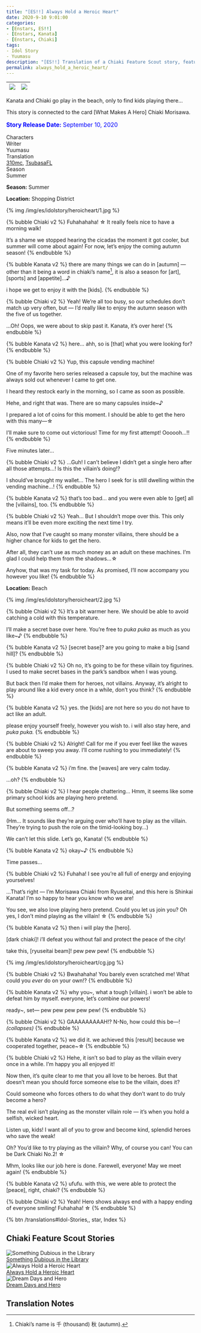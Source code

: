 ```yaml
---
title: "[ES!!] Always Hold a Heroic Heart"
date: 2020-9-10 9:01:00
categories:
- [Enstars, ES!!]
- [Enstars, Kanata]
- [Enstars, Chiaki]
tags:
- Idol Story
- Yuumasu
description: "[ES!!] Translation of a Chiaki Feature Scout story, featuring Kanata. Kanata and Chiaki go play in the beach, only to find kids playing there…"
permalink: always_hold_a_heroic_heart/
---
```


![](/img/es/idolstory/heroicheart/c1.jpg)|![](/img/es/idolstory/heroicheart/c2.jpg)
:-:|:-:

Kanata and Chiaki go play in the beach, only to find kids playing there…

This story is connected to the card [What Makes A Hero] Chiaki Morisawa.

<p style="color:blue;font-size:110%;"><b>Story Release Date:</b> September 10, 2020</p>

<div class="three-wrapper" style="--storyColor:#965e7d;--storyColor-rgb:150,94,125;--storyColor-h:326.8;--storyColor-s: 23%;--storyColor-l:47.8%;">
    <div class="info-area">
        <div class="info">
            <div class="info-item characters">
                <div class="label">
                    Characters
                </div>
                <div class="value">
                <a href="/categories/Enstars/Chiaki" character="Chiaki"></a>
                <a href="/categories/Enstars/Kanata" character="Kanata"></a>
                </div>
            </div>
            <div class="info-item one">
                <div class="label">
                    Writer
                </div>
                <div class="value">
                    Yuumasu
                </div>
            </div>
            <div class="info-item two">
                <div class="label">
                    Translation
                </div>
                <div class="value">
                    <a href="/about">310mc</a>, <a href="https://twitter.com/tsubasafl">TsubasaFL</a>
                </div>
            </div>
            <div class="info-item three">
                <div class="label">
                   Season
                </div>
                <div class="value">
                    Summer
                </div>
            </div>
        </div>
    </div>
</div>

<!-- more -->

<link rel="stylesheet" href="/css/storylist.css">

<div class="msr-season summer">
    <p><span><b>Season:</b> Summer</span></p>
</div>

<div class="msr-location">
    <p><span><b>Location:</b> Shopping District</span></p>
</div>

{% img /img/es/idolstory/heroicheart/1.jpg %}

{% bubble Chiaki v2 %}
Fuhahahaha! ☆ It really feels nice to have a morning walk!

It’s a shame we stopped hearing the cicadas the moment it got cooler, but summer will come about again! For now, let’s enjoy the coming autumn season!
{% endbubble %}

{% bubble Kanata v2 %}
there are many things we can do in [autumn] — other than it being a word in chiaki’s name[^1], it is also a season for [art], [sports] and [appetite]…♪

i hope we get to enjoy it with the [kids].
{% endbubble %}

{% bubble Chiaki v2 %}
Yeah! We’re all too busy, so our schedules don’t match up very often, but — I’d really like to enjoy the autumn season with the five of us together.

…Oh! Oops, we were about to skip past it. Kanata, it’s over here!
{% endbubble %}

{% bubble Kanata v2 %}
here… ahh, so is [that] what you were looking for?
{% endbubble %}

{% bubble Chiaki v2 %}
Yup, this capsule vending machine!

One of my favorite hero series released a capsule toy, but the machine was always sold out whenever I came to get one.

I heard they restock early in the morning, so I came as soon as possible.

Hehe, and right that was. There are so many capsules inside~♪

I prepared a lot of coins for this moment. I should be able to get the hero with this many—☆

I’ll make sure to come out victorious! Time for my first attempt! Oooooh…!!
{% endbubble %}

<div class="msr-narration">
    <p>Five minutes later…</p>
</div>

{% bubble Chiaki v2 %}
…Guh! I can’t believe I didn’t get a single hero after all those attempts…! Is this the villain’s doing!?

I should’ve brought my wallet… The hero I seek for is still dwelling within the vending machine…!
{% endbubble %}

{% bubble Kanata v2 %}
that’s too bad… and you were even able to [get] all the [villains], too.
{% endbubble %}

{% bubble Chiaki v2 %}
Yeah… But I shouldn’t mope over this. This only means it’ll be even more exciting the next time I try.

Also, now that I’ve caught so many monster villains, there should be a higher chance for kids to get the hero.

After all, they can’t use as much money as an adult on these machines. I’m glad I could help them from the shadows…☆

Anyhow, that was my task for today. As promised, I’ll now accompany you however you like!
{% endbubble %}

<div class="msr-location">
    <p><span><b>Location:</b> Beach</span></p>
</div>

{% img /img/es/idolstory/heroicheart/2.jpg %}

{% bubble Chiaki v2 %}
It’s a bit warmer here. We should be able to avoid catching a cold with this temperature.

I’ll make a secret base over here. You’re free to *puka puka* as much as you like~♪
{% endbubble %}

{% bubble Kanata v2 %}
[secret base]? are you going to make a big [sand hill]?
{% endbubble %}

{% bubble Chiaki v2 %}
Oh no, it’s going to be for these villain toy figurines. I used to make secret bases in the park’s sandbox when I was young.

But back then I’d make them for heroes, not villains. Anyway, it’s alright to play around like a kid every once in a while, don’t you think?
{% endbubble %}

{% bubble Kanata v2 %}
yes. the [kids] are not here so you do not have to act like an adult.

please enjoy yourself freely, however you wish to. i will also stay here, and *puka puka.*
{% endbubble %}

{% bubble Chiaki v2 %}
Alright! Call for me if you ever feel like the waves are about to sweep you away. I’ll come rushing to you immediately!
{% endbubble %}

{% bubble Kanata v2 %}
i’m fine. the [waves] are very calm today.

…oh?
{% endbubble %}

{% bubble Chiaki v2 %}
I hear people chattering… Hmm, it seems like some primary school kids are playing hero pretend.

But something seems off…?

<th>(Hm… It sounds like they’re arguing over who’ll have to play as the villain. They’re trying to push the role on the timid-looking boy…)</th>

We can’t let this slide. Let’s go, Kanata!
{% endbubble %}

{% bubble Kanata v2 %}
okay~♪
{% endbubble %}

<div class="msr-narration">
    <p>Time passes…</p>
</div>

{% bubble Chiaki v2 %}
Fuhaha! I see you’re all full of energy and enjoying yourselves!

…That’s right — I’m Morisawa Chiaki from Ryuseitai, and this here is Shinkai Kanata! I’m so happy to hear you know who we are!

You see, we also love playing hero pretend. Could you let us join you? Oh yes, I don’t mind playing as the villain! ☆
{% endbubble %}

{% bubble Kanata v2 %}
then i will play the [hero].

[dark chiaki]! i’ll defeat you without fail and protect the peace of the city!

take this, [ryuseitai beam]! pew pew pew!
{% endbubble %}

{% img /img/es/idolstory/heroicheart/cg.jpg %}

{% bubble Chiaki v2 %}
Bwahahaha! You barely even scratched me! What could you *ever* do on your own!?
{% endbubble %}

{% bubble Kanata v2 %}
why you~, what a tough [villain]. i won’t be able to defeat him by myself. everyone, let’s combine our powers!

ready~, set— pew pew pew pew pew!
{% endbubble %}

{% bubble Chiaki v2 %}
GAAAAAAAAAH!? N-No, how could this be—! <em><th>(collapses)</th></em>
{% endbubble %}

{% bubble Kanata v2 %}
we did it. we achieved this [result] because we cooperated together, peace\~☆
{% endbubble %}

{% bubble Chiaki v2 %}
Hehe, it isn’t so bad to play as the villain every once in a while. I’m happy you all enjoyed it!

Now then, it’s quite clear to me that you all love to be heroes. But that doesn’t mean you should force someone else to be the villain, does it?

Could someone who forces others to do what they don’t want to do truly become a hero?

The real evil isn’t playing as the monster villain role — it’s when you hold a selfish, wicked heart.

Listen up, kids! I want all of you to grow and become kind, splendid heroes who save the weak!

Oh? You’d like to try playing as the villain? Why, of course you can! You can be Dark Chiaki No.2! ☆

Mhm, looks like our job here is done. Farewell, everyone! May we meet again!
{% endbubble %}

{% bubble Kanata v2 %}
ufufu. with this, we were able to protect the [peace], right, chiaki?
{% endbubble %}

{% bubble Chiaki v2 %}
Yeah! Hero shows always end with a happy ending of everyone smiling! Fuhahaha! ☆
{% endbubble %}

<div toc>{% btn /translations#Idol-Stories,, star, Index %}</div>

## Chiaki Feature Scout Stories

<div class="stories">
<div class="story">
    <div class="image">
        <img
            src="/img/es/idolstory/somethinglibrary/c1.jpg"
            alt="Something Dubious in the Library"
        />
    </div>
    <a href="/something_dubious_in_the_library/" class="storyName" target="_blank">
        <span>Something Dubious in the Library</span>
        <span class="read"></span>
    </a>
</div>
<div class="story">
    <div class="image">
        <img
            src="/img/es/idolstory/heroicheart/c1.jpg"
            alt="Always Hold a Heroic Heart"
        />
    </div>
    <a href="/always_hold_a_heroic_heart/" class="storyName" target="_blank">
        <span>Always Hold a Heroic Heart</span>
        <span class="read"></span>
    </a>
</div>
<div class="story">
    <div class="image">
        <img
            src="/img/es/idolstory/daysandhero/c1.jpg"
            alt="Dream Days and Hero"
        />
    </div>
    <a href="/dream_days_and_hero" class="storyName" target="_blank">
        <span>Dream Days and Hero</span>
        <span class="read"></span>
    </a>
</div>
</div>

## Translation Notes
[^1]: Chiaki’s name is 千 (thousand) 秋 (autumn).
